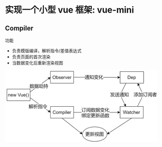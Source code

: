 # 实现一个小型 vue 框架: vue-mini

## Compiler

功能

- 负责模版编译，解析指令/差值表达式
- 负责页面的首次渲染
- 当数据变化后重新渲染视图

![](./imgs/2022-06-06-00-58-50.png)
